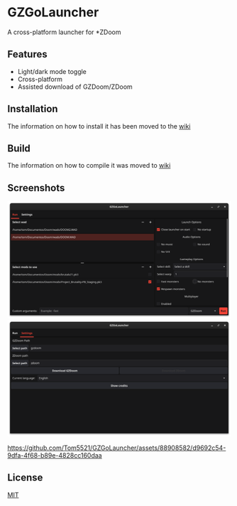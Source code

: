# GZGoLauncher

A cross-platform launcher for *ZDoom

## Features

- Light/dark mode toggle
- Cross-platform
- Assisted download of GZDoom/ZDoom

## Installation

The information on how to install it has been moved to the [wiki](https://github.com/Tom5521/GZGoLauncher/wiki/install-home)

## Build

The information on how to compile it was moved to [wiki](https://github.com/Tom5521/GZGoLauncher/wiki/compile-home)

## Screenshots

![screenshot](./screenshots/Screenshot1.png)
![screenshot](./screenshots/Screenshot2.png)

<https://github.com/Tom5521/GZGoLauncher/assets/88908582/d9692c54-9dfa-4f68-b89e-4828cc160daa>

## License

[MIT](https://choosealicense.com/licenses/mit/)
